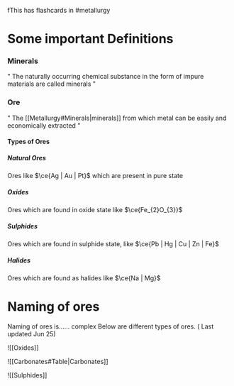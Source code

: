 fThis has flashcards in #metallurgy
# Some important Definitions
### Minerals
" The naturally occurring chemical substance in the form of impure materials are called minerals "

### Ore
" The [[Metallurgy#Minerals|minerals]] from which metal can be easily and economically extracted "


#### Types of Ores
##### Natural Ores
Ores like $\ce{Ag | Au | Pt}$ which are present in pure state

##### Oxides
Ores which are found in oxide state like $\ce{Fe_{2}O_{3}}$

##### Sulphides
Ores which are found in sulphide state, like $\ce{Pb | Hg | Cu | Zn | Fe}$

##### Halides
Ores which are found as halides like $\ce{Na | Mg}$ 


# Naming of ores
Naming of ores is...... complex
Below are different types of ores. ( Last updated Jun 25)

![[Oxides]]

![[Carbonates#Table|Carbonates]]

![[Sulphides]]